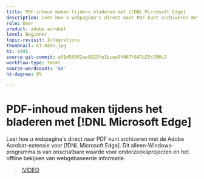 ```yaml
---
title: PDF-inhoud maken tijdens bladeren met [!DNL Microsoft Edge]
description: Leer hoe u webpagina's direct naar PDF kunt archiveren met de Adobe Acrobat-extensie voor [!DNL Microsoft Edge]
role: User
product: adobe acrobat
level: Beginner
topic-revisit: Integrations
thumbnail: KT-8495.jpg
kt: 8495
source-git-commit: e59d56662ae9325fe1bcea5f067f847b25c396c3
workflow-type: tm+mt
source-wordcount: '60'
ht-degree: 0%

---
```


# PDF-inhoud maken tijdens het bladeren met [!DNL Microsoft Edge]

Leer hoe u webpagina&#39;s direct naar PDF kunt archiveren met de Adobe Acrobat-extensie voor [!DNL Microsoft Edge]. Dit alleen-Windows-programma is van onschatbare waarde voor onderzoeksprojecten en het offline bekijken van webgebaseerde informatie.

>[!VIDEO](https://video.tv.adobe.com/v/337248?hidetitle=true)
